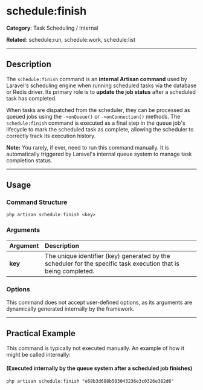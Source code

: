 # schedule:finish

**Category**: Task Scheduling / Internal

**Related**: schedule:run, schedule:work, schedule:list

---

## Description

The `schedule:finish` command is an **internal Artisan command** used by Laravel's scheduling engine when running scheduled tasks via the database or Redis driver. Its primary role is to **update the job status** after a scheduled task has completed.

When tasks are dispatched from the scheduler, they can be processed as queued jobs using the `->onQueue()` or `->onConnection()` methods. The `schedule:finish` command is executed as a final step in the queue job's lifecycle to mark the scheduled task as complete, allowing the scheduler to correctly track its execution history.

**Note:** You rarely, if ever, need to run this command manually. It is automatically triggered by Laravel's internal queue system to manage task completion status.

---

## Usage

### Command Structure

`php artisan schedule:finish <key>`

### Arguments

| Argument | Description |
| :--- | :--- |
| **key** | The unique identifier (key) generated by the scheduler for the specific task execution that is being completed. |

### Options

This command does not accept user-defined options, as its arguments are dynamically generated internally by the framework.

---

## Practical Example

This command is typically not executed manually. An example of how it might be called internally:

#### (Executed internally by the queue system after a scheduled job finishes)
`php artisan schedule:finish "e68b3d688b503043236e3c0326e382d6"`
